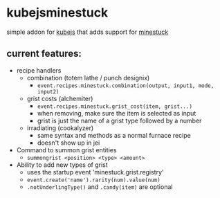 # kubejsminestuck
 
simple addon for [kubejs](https://www.curseforge.com/minecraft/mc-mods/kubejs) that adds support for [minestuck](https://www.curseforge.com/minecraft/mc-mods/minestuck)

## current features:
- recipe handlers
    - combination (totem lathe / punch designix)
        - `event.recipes.minestuck.combination(output, input1, mode, input2)`
    - grist costs (alchemiter)
        - `event.recipes.minestuck.grist_cost(item, grist...)`
        - when removing, make sure the item is selected as input
        - grist is just the name of a grist type followed by a number
    - irradiating (cookalyzer)
        - same syntax and methods as a normal furnace recipe
        - doesn't show up in jei
- Command to summon grist entities
    - `summongrist <position> <type> <amount>`
- Ability to add new types of grist
    - uses the startup event 'minestuck.grist.registry'
    - `event.create('name').rarity(num).value(num)`
    - `.notUnderlingType()` and `.candy(item)` are optional
